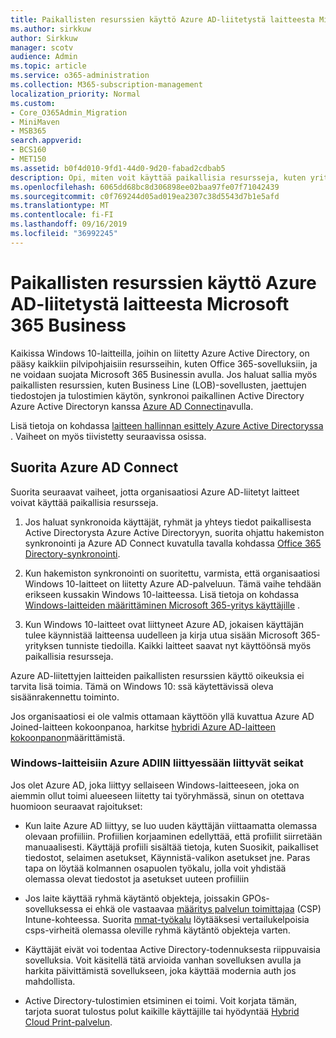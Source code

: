 ```yaml
---
title: Paikallisten resurssien käyttö Azure AD-liitetystä laitteesta Microsoft 365 Business
ms.author: sirkkuw
author: Sirkkuw
manager: scotv
audience: Admin
ms.topic: article
ms.service: o365-administration
ms.collection: M365-subscription-management
localization_priority: Normal
ms.custom:
- Core_O365Admin_Migration
- MiniMaven
- MSB365
search.appverid:
- BCS160
- MET150
ms.assetid: b0f4d010-9fd1-44d0-9d20-fabad2cdbab5
description: Opi, miten voit käyttää paikallisia resursseja, kuten yritys sovelluksia, tiedosto resursseja ja tulostimia Azure Active Directorysta, liittyi Windows 10-laitteeseen.
ms.openlocfilehash: 6065dd68bc8d306898ee02baa97fe07f71042439
ms.sourcegitcommit: c0f769244d05ad019ea2307c38d5543d7b1e5afd
ms.translationtype: MT
ms.contentlocale: fi-FI
ms.lasthandoff: 09/16/2019
ms.locfileid: "36992245"
---
```

# <a name="access-on-premises-resources-from-an-azure-ad-joined-device-in-microsoft-365-business"></a>Paikallisten resurssien käyttö Azure AD-liitetystä laitteesta Microsoft 365 Business

Kaikissa Windows 10-laitteilla, joihin on liitetty Azure Active Directory, on pääsy kaikkiin pilvipohjaisiin resursseihin, kuten Office 365-sovelluksiin, ja ne voidaan suojata Microsoft 365 Businessin avulla. Jos haluat sallia myös paikallisten resurssien, kuten Business Line (LOB)-sovellusten, jaettujen tiedostojen ja tulostimien käytön, synkronoi paikallinen Active Directory Azure Active Directoryn kanssa [Azure AD Connectin](https://docs.microsoft.com/en-us/azure/active-directory/connect/active-directory-aadconnect)avulla. 

Lisä tietoja on kohdassa [laitteen hallinnan esittely Azure Active Directoryssa](https://docs.microsoft.com/en-us/azure/active-directory/device-management-introduction) .
Vaiheet on myös tiivistetty seuraavissa osissa.

## <a name="run-azure-ad-connect"></a>Suorita Azure AD Connect

Suorita seuraavat vaiheet, jotta organisaatiosi Azure AD-liitetyt laitteet voivat käyttää paikallisia resursseja.
  
1. Jos haluat synkronoida käyttäjät, ryhmät ja yhteys tiedot paikallisesta Active Directorysta Azure Active Directoryyn, suorita ohjattu hakemiston synkronointi ja Azure AD Connect kuvatulla tavalla kohdassa [Office 365 Directory-synkronointi](https://support.office.com/article/1b3b5318-6977-42ed-b5c7-96fa74b08846).
    
2. Kun hakemiston synkronointi on suoritettu, varmista, että organisaatiosi Windows 10-laitteet on liitetty Azure AD-palveluun. Tämä vaihe tehdään erikseen kussakin Windows 10-laitteessa. Lisä tietoja on kohdassa [Windows-laitteiden määrittäminen Microsoft 365-yritys käyttäjille](set-up-windows-devices.md) . 
    
3. Kun Windows 10-laitteet ovat liittyneet Azure AD, jokaisen käyttäjän tulee käynnistää laitteensa uudelleen ja kirja utua sisään Microsoft 365-yrityksen tunniste tiedoilla. Kaikki laitteet saavat nyt käyttöönsä myös paikallisia resursseja.
    
Azure AD-liitettyjen laitteiden paikallisten resurssien käyttö oikeuksia ei tarvita lisä toimia. Tämä on Windows 10: ssä käytettävissä oleva sisäänrakennettu toiminto. 
  
Jos organisaatiosi ei ole valmis ottamaan käyttöön yllä kuvattua Azure AD Joined-laitteen kokoonpanoa, harkitse [hybridi Azure AD-laitteen kokoonpanon](manage-windows-devices.md)määrittämistä.
  
### <a name="considerations-when-joining-your-windows-devices-to-azure-ad"></a>Windows-laitteisiin Azure ADIIN liittyessään liittyvät seikat

Jos olet Azure AD, joka liittyy sellaiseen Windows-laitteeseen, joka on aiemmin ollut toimi alueeseen liitetty tai työryhmässä, sinun on otettava huomioon seuraavat rajoitukset:
  
- Kun laite Azure AD liittyy, se luo uuden käyttäjän viittaamatta olemassa olevaan profiiliin. Profiilien korjaaminen edellyttää, että profiilit siirretään manuaalisesti. Käyttäjä profiili sisältää tietoja, kuten Suosikit, paikalliset tiedostot, selaimen asetukset, Käynnistä-valikon asetukset jne. Paras tapa on löytää kolmannen osapuolen työkalu, jolla voit yhdistää olemassa olevat tiedostot ja asetukset uuteen profiiliin

- Jos laite käyttää ryhmä käytäntö objekteja, joissakin GPOs-sovelluksessa ei ehkä ole vastaavaa [määritys palvelun toimittajaa](https://docs.microsoft.com/windows/configuration/provisioning-packages/how-it-pros-can-use-configuration-service-providers) (CSP) Intune-kohteessa. Suorita [mmat-työkalu](https://www.microsoft.com/download/details.aspx?id=45520) löytääksesi vertailukelpoisia csps-virheitä olemassa oleville ryhmä käytäntö objekteja varten.

- Käyttäjät eivät voi todentaa Active Directory-todennuksesta riippuvaisia sovelluksia. Voit käsitellä tätä arvioida vanhan sovelluksen avulla ja harkita päivittämistä sovellukseen, joka käyttää modernia auth jos mahdollista.

- Active Directory-tulostimien etsiminen ei toimi. Voit korjata tämän, tarjota suorat tulostus polut kaikille käyttäjille tai hyödyntää [Hybrid Cloud Print-palvelun](https://docs.microsoft.com/windows-server/administration/hybrid-cloud-print/hybrid-cloud-print-deploy).
